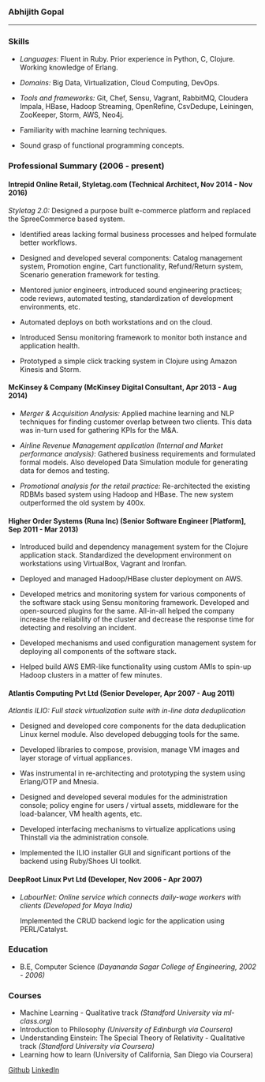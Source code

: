 ### Abhijith Gopal
---

### Skills

* *Languages:* Fluent in Ruby. Prior experience in Python, C, Clojure. Working knowledge of Erlang.

* *Domains:* Big Data, Virtualization, Cloud Computing, DevOps.

* *Tools and frameworks:* Git, Chef, Sensu, Vagrant, RabbitMQ, Cloudera Impala, HBase, Hadoop Streaming, OpenRefine, CsvDedupe, Leiningen, ZooKeeper, Storm, AWS, Neo4j.

* Familiarity with machine learning techniques.

* Sound grasp of functional programming concepts.

### Professional Summary  (2006 - present)

#### Intrepid Online Retail, Styletag.com (Technical Architect, Nov 2014 - Nov 2016)

*Styletag 2.0:* Designed a purpose built e-commerce platform and replaced the SpreeCommerce based system.

  * Identified areas lacking formal business processes and helped formulate better workflows.

  * Designed and developed several components: Catalog management system, Promotion engine, Cart functionality, Refund/Return system, Scenario generation framework for testing.

  * Mentored junior engineers, introduced sound engineering practices; code reviews, automated testing, standardization of development environments, etc.

  * Automated deploys on both workstations and on the cloud.

  * Introduced Sensu monitoring framework to monitor both instance and application health.

  * Prototyped a simple click tracking system in Clojure using Amazon Kinesis and Storm.


#### McKinsey & Company (McKinsey Digital Consultant, Apr 2013 - Aug 2014)

* *Merger & Acquisition Analysis:* Applied machine learning and NLP techniques for finding customer overlap between two clients. This data was in-turn used for gathering KPIs for the M&A.

* *Airline Revenue Management application (Internal and Market performance analysis)*: Gathered business requirements and formulated formal models. Also developed Data Simulation module for generating data for demos and testing.

* *Promotional analysis for the retail practice:* Re-architected the existing RDBMs based system using Hadoop and HBase. The new system outperformed the old system by 400x.


#### Higher Order Systems (Runa Inc) (Senior Software Engineer [Platform], Sep 2011 - Mar 2013)

* Introduced build and dependency management system for the Clojure application stack. Standardized the development environment on workstations using VirtualBox, Vagrant and Ironfan.

* Deployed and managed Hadoop/HBase cluster deployment on AWS.

* Developed metrics and monitoring system for various components of the software stack using Sensu monitoring framework. Developed and open-sourced plugins for the same. All-in-all helped the company increase the reliability of the cluster and decrease the response time for detecting and resolving an incident.

* Developed mechanisms and used configuration management system for deploying all components of the software stack.

* Helped build AWS EMR-like functionality using custom AMIs to spin-up Hadoop clusters in a matter of few minutes.


#### Atlantis Computing Pvt Ltd (Senior Developer, Apr 2007 - Aug 2011)

*Atlantis ILIO: Full stack virtualization suite with in-line data deduplication*

  * Designed and developed core components for the data deduplication Linux kernel module. Also developed debugging tools for the same.

  * Developed libraries to compose, provision, manage VM images and layer storage of virtual appliances.

  * Was instrumental in re-architecting and prototyping the system using Erlang/OTP and Mnesia.

  * Designed and developed several modules for the administration console; policy engine for users / virtual assets, middleware for the load-balancer, VM health agents, etc.

  * Developed interfacing mechanisms to virtualize applications using Thinstall via the administration console.

  * Implemented the ILIO installer GUI and significant portions of the backend using Ruby/Shoes UI toolkit.

#### DeepRoot Linux Pvt Ltd (Developer, Nov 2006 - Apr 2007)

* *LabourNet: Online service which connects daily-wage workers with clients (Developed for Maya India)*

  Implemented the CRUD backend logic for the application using PERL/Catalyst.


### Education

* B.E, Computer Science *(Dayananda Sagar College of Engineering, 2002 - 2006)*

### Courses

* Machine Learning - Qualitative track *(Standford University via ml-class.org)*
* Introduction to Philosophy *(University of Edinburgh via Coursera)*
* Understanding Einstein: The Special Theory of Relativity - Qualitative track *(Standford University via Coursera)*
* Learning how to learn (University of California, San Diego via Coursera)

[Github](https://github.com/abhijith) [LinkedIn](https://www.linkedin.com/in/abhijithg)

